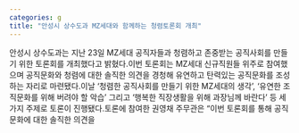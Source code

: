 ```yaml
---
categories: g
title: "안성시 상수도과 MZ세대와 함께하는 청렴토론회 개최"
---
```

안성시 상수도과는 지난 23일 MZ세대 공직자들과 청렴하고 존중받는 공직사회를 만들기 위한 토론회를 개최했다고 밝혔다.이번 토론회는 MZ세대 신규직원들 위주로 참여했으며 공직문화와 청렴에 대한 솔직한 의견을 경청해 유연하고 탄력있는 공직문화를 조성하는 자리로 마련됐다.이날 ‘청렴한 공직사회를 만들기 위한 MZ세대의 생각’, ‘유연한 조직문화를 위해 버려야 할 악습’ 그리고 ‘행복한 직장생활을 위해 과장님께 바란다’ 등 세 가지 주제로 토론이 진행됐다.토론에 참여한 권영채 주무관은 “이번 토론회를 통해 공직문화에 대한 솔직한 의견을